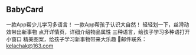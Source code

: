 ## BabyCard
一款App帮少儿学习多语言！
一款App帮孩子认识大自然！
轻轻划一下，丝滑动效带出新事物
点开详情页，详细介绍物品属性
三种语言，给孩子学习多种语打开小窗口
精美图案，给孩子学习新事物带来大乐趣
📧邮件联系：kelachak@163.com
